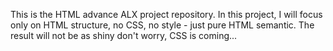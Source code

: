 This is the HTML advance ALX project repository.
In this project, I will focus only on HTML structure, no CSS, no style - just pure HTML semantic.
The result will not be as shiny don't worry, CSS is coming...